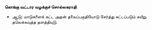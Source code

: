 **கொங்கு வட்டார வழக்குச் சொல்லகராதி**
- ஆடு; மாடுகளைக் கட்ட அதன் தலைப்பகுதியோடு சேர்த்து கட்டப்படும் கயிறு. தலெக்கவுத்த தளத்தியுடு.

